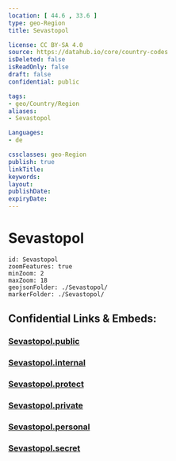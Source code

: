 ```yaml
---
location: [ 44.6 , 33.6 ] 
type: geo-Region
title: Sevastopol

license: CC BY-SA 4.0
source: https://datahub.io/core/country-codes
isDeleted: false
isReadOnly: false
draft: false
confidential: public

tags:
- geo/Country/Region
aliases:
- Sevastopol

Languages:
- de

cssclasses: geo-Region
publish: true
linkTitle: 
keywords: 
layout: 
publishDate: 
expiryDate: 
---
```


# Sevastopol

```leaflet
id: Sevastopol
zoomFeatures: true 
minZoom: 2 
maxZoom: 18
geojsonFolder: ./Sevastopol/
markerFolder: ./Sevastopol/
```


## Confidential Links & Embeds: 

### [Sevastopol.public](/_public/\Earth\Continent\Europe\Europe~East\Ukraine\Regions~UkraineSevastopol.public.md) 

### [Sevastopol.internal](/_internal/\Earth\Continent\Europe\Europe~East\Ukraine\Regions~UkraineSevastopol.internal.md) 

### [Sevastopol.protect](/_protect/\Earth\Continent\Europe\Europe~East\Ukraine\Regions~UkraineSevastopol.protect.md) 

### [Sevastopol.private](/_private/\Earth\Continent\Europe\Europe~East\Ukraine\Regions~UkraineSevastopol.private.md) 

### [Sevastopol.personal](/_personal/\Earth\Continent\Europe\Europe~East\Ukraine\Regions~UkraineSevastopol.personal.md) 

### [Sevastopol.secret](/_secret/\Earth\Continent\Europe\Europe~East\Ukraine\Regions~UkraineSevastopol.secret.md)

